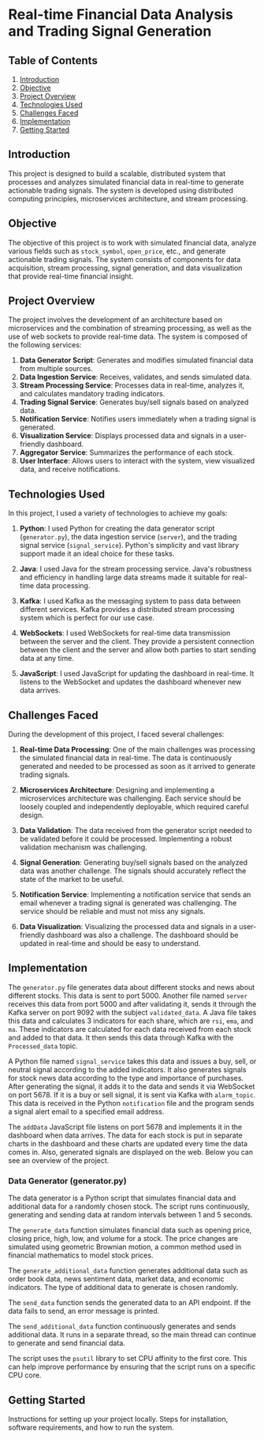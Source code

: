# Real-time Financial Data Analysis and Trading Signal Generation

## Table of Contents
1. [Introduction](#introduction)
2. [Objective](#objective)
3. [Project Overview](#project-overview)
4. [Technologies Used](#Technologies)
5. [Challenges Faced](#Challenges)
6. [Implementation](#implementation)
7. [Getting Started](#getting-started)


## Introduction <a name="introduction"></a>
This project is designed to build a scalable, distributed system that processes and analyzes simulated financial data in real-time to generate actionable trading signals. The system is developed using distributed computing principles, microservices architecture, and stream processing.

## Objective <a name="objective"></a>
The objective of this project is to work with simulated financial data, analyze various fields such as `stock_symbol`, `open_price`, etc., and generate actionable trading signals. The system consists of components for data acquisition, stream processing, signal generation, and data visualization that provide real-time financial insight.

## Project Overview <a name="project-overview"></a>
The project involves the development of an architecture based on microservices and the combination of streaming processing, as well as the use of web sockets to provide real-time data. The system is composed of the following services:

1. **Data Generator Script**: Generates and modifies simulated financial data from multiple sources.
2. **Data Ingestion Service**: Receives, validates, and sends simulated data.
3. **Stream Processing Service**: Processes data in real-time, analyzes it, and calculates mandatory trading indicators.
4. **Trading Signal Service**: Generates buy/sell signals based on analyzed data.
5. **Notification Service**: Notifies users immediately when a trading signal is generated.
6. **Visualization Service**: Displays processed data and signals in a user-friendly dashboard.
7. **Aggregator Service**: Summarizes the performance of each stock.
8. **User Interface**: Allows users to interact with the system, view visualized data, and receive notifications.

## Technologies Used <a name="Technologies"></a>

In this project, I used a variety of technologies to achieve my goals:

1. **Python**: I used Python for creating the data generator script (`generator.py`), the data ingestion service (`server`), and the trading signal service (`signal_service`). Python's simplicity and vast library support made it an ideal choice for these tasks.

2. **Java**: I used Java for the stream processing service. Java's robustness and efficiency in handling large data streams made it suitable for real-time data processing.

3. **Kafka**: I used Kafka as the messaging system to pass data between different services. Kafka provides a distributed stream processing system which is perfect for our use case.

4. **WebSockets**: I used WebSockets for real-time data transmission between the server and the client. They provide a persistent connection between the client and the server and allow both parties to start sending data at any time.

5. **JavaScript**: I used JavaScript for updating the dashboard in real-time. It listens to the WebSocket and updates the dashboard whenever new data arrives.

## Challenges Faced <a name="Challenges"></a>

During the development of this project, I faced several challenges:

1. **Real-time Data Processing**: One of the main challenges was processing the simulated financial data in real-time. The data is continuously generated and needed to be processed as soon as it arrived to generate trading signals.

2. **Microservices Architecture**: Designing and implementing a microservices architecture was challenging. Each service should be loosely coupled and independently deployable, which required careful design.

3. **Data Validation**: The data received from the generator script needed to be validated before it could be processed. Implementing a robust validation mechanism was challenging.

4. **Signal Generation**: Generating buy/sell signals based on the analyzed data was another challenge. The signals should accurately reflect the state of the market to be useful.

5. **Notification Service**: Implementing a notification service that sends an email whenever a trading signal is generated was challenging. The service should be reliable and must not miss any signals.

6. **Data Visualization**: Visualizing the processed data and signals in a user-friendly dashboard was also a challenge. The dashboard should be updated in real-time and should be easy to understand.


## Implementation <a name="Implementation"></a>
The `generator.py` file generates data about different stocks and news about different stocks. This data is sent to port 5000. Another file named `server` receives this data from port 5000 and after validating it, sends it through the Kafka server on port 9092 with the subject `validated_data`. A Java file takes this data and calculates 3 indicators for each share, which are `rsi`, `ema`, and `ma`. These indicators are calculated for each data received from each stock and added to that data. It then sends this data through Kafka with the `Processed_data` topic.

A Python file named `signal_service` takes this data and issues a buy, sell, or neutral signal according to the added indicators. It also generates signals for stock news data according to the type and importance of purchases. After generating the signal, it adds it to the data and sends it via WebSocket on port 5678. If it is a buy or sell signal, it is sent via Kafka with `alarm_topic`. This data is received in the Python `notification` file and the program sends a signal alert email to a specified email address. 

The `addData` JavaScript file listens on port 5678 and implements it in the dashboard when data arrives. The data for each stock is put in separate charts in the dashboard and these charts are updated every time the data comes in. Also, generated signals are displayed on the web.
Below you can see an overview of the project.

### Data Generator (generator.py)

The data generator is a Python script that simulates financial data and additional data for a randomly chosen stock. The script runs continuously, generating and sending data at random intervals between 1 and 5 seconds.

The `generate_data` function simulates financial data such as opening price, closing price, high, low, and volume for a stock. The price changes are simulated using geometric Brownian motion, a common method used in financial mathematics to model stock prices.

The `generate_additional_data` function generates additional data such as order book data, news sentiment data, market data, and economic indicators. The type of additional data to generate is chosen randomly.

The `send_data` function sends the generated data to an API endpoint. If the data fails to send, an error message is printed.

The `send_additional_data` function continuously generates and sends additional data. It runs in a separate thread, so the main thread can continue to generate and send financial data.

The script uses the `psutil` library to set CPU affinity to the first core. This can help improve performance by ensuring that the script runs on a specific CPU core.







## Getting Started <a name="getting-started"></a>
Instructions for setting up your project locally. Steps for installation, software requirements, and how to run the system.
